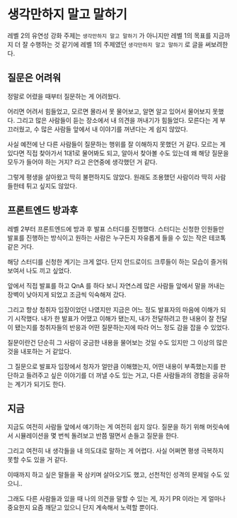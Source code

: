 # 생각만하지 말고 말하기

레벨 2의 유연성 강화 주제는 `생각만하지 말고 말하기` 가 아니지만 레벨 1의 목표를 지금까지 더 잘 수행하는 것 같기에 레벨 1의 주제였던 `생각만하지 말고 말하기` 로 글을 써보려한다.

## 질문은 어려워

정말로 어렸을 때부터 질문하는 게 어려웠다.

어리면 어려서 힘들었고, 모르면 몰라서 못 물어보고, 알면 알고 있어서 물어보지 못했다. 그리고 많은 사람들이 듣는 장소에서 내 의견을 꺼내기가 힘들었다. 모른다는 게 부끄러웠고, 수 많은 사람들 앞에서 내 이야기를 꺼낸다는 게 쉽지 않았다.

사실 예전에 난 다른 사람들이 질문하는 행위를 잘 이해하지 못했던 거 같다. 모르는 게 있다면 직접 찾아가서 1대1로 물어봐도 되고, 알아서 찾아볼 수도 있는데 왜 해당 질문을 모두가 들어야 하는 거지? 라고 은연중에 생각했던 거 같다.

그렇게 평생을 살아왔고 딱히 불편하지도 않았다. 원래도 조용했던 사람이라 딱히 사람들한테 튀고 싶지도 않았다.

## 프론트엔드 방과후

레벨 2부터 프론트엔드에 방과 후 발표 스터디를 진행했다. 스터디는 신청한 인원들만 발표를 진행하는 방식이고 원하는 사람은 누구든지 자유롭게 들을 수 있는 작은 테코톡 같은 거다.

해당 스터디를 신청한 계기는 크게 없다. 단지 안드로이드 크루들이 하는 모습이 즐거워 보여서 나도 끼고 싶었다.

앞에서 직접 발표를 하고 QnA 를 하다 보니 자연스레 많은 사람들 앞에서 말을 꺼내는 장벽이 낮아지게 되었고 조금씩 익숙해져 갔다.

그리고 항상 청취자 입장이었던 나였지만 지금은 어느 정도 발표자의 마음에 이해가 되기 시작했다. 내가 한 발표가 어땠고 이해가 됐는지, 내가 전달하려고 한 내용이 잘 전달이 됐는지를 청취자들의 반응과 어떤 질문하는지에 따라 어느 정도 감을 잡을 수 있었다.

질문이란건 단순히 그 사람이 궁금한 내용을 물어보는 것일 수도 있지만 그 이상의 많은 것을 내포하는 거 같았다.

그 질문으로 발표자 입장에서 청자가 얼만큼 이해했는지, 어떤 내용이 부족했는지를 판단하고 들려주고 싶은 이야기를 더 꺼낼 수도 있는 거고, 다른 사람들과의 경험을 공유하는 계기가 되기도 한다.

## 지금

지금도 여전히 사람들 앞에서 얘기하는 게 여전히 쉽지 않다. 질문을 하기 위해 머릿속에서 시뮬레이션을 몇 번씩 돌려보고 반쯤 떨면서 손들고 질문을 한다.

그리고 여전히 내 생각들을 내 의도대로 말하는 게 어렵다. 사실 어쩌면 평생 극복하지 못할 수도 있을 거 같다.

이때까지 하고 싶은 말들을 꾹 삼키며 살아오기도 했고, 선천적인 성격의 문제일 수도 있으니..

그래도 다른 사람들과 있을 때 나의 의견을 말할 수 있는 게, 자기 PR 이라는 게 얼마나 중요한지 요즘 깨닫고 있으니 단지 계속해서 노력할 뿐이다.
